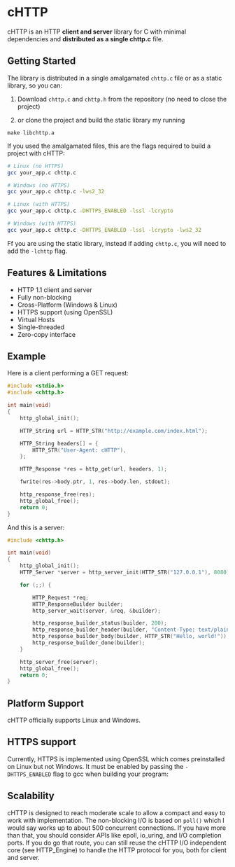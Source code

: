 # cHTTP
cHTTP is an HTTP **client and server** library for C with minimal dependencies and **distributed as a single chttp.c** file.

## Getting Started

The library is distributed in a single amalgamated `chttp.c` file or as a static library, so you can:

1) Download `chttp.c` and `chttp.h` from the repository (no need to close the project)

2) or clone the project and build the static library my running

```
make libchttp.a
```

If you used the amalgamated files, this are the flags required to build a project with cHTTP:

```bash
# Linux (no HTTPS)
gcc your_app.c chttp.c

# Windows (no HTTPS)
gcc your_app.c chttp.c -lws2_32

# Linux (with HTTPS)
gcc your_app.c chttp.c -DHTTPS_ENABLED -lssl -lcrypto

# Windows (with HTTPS)
gcc your_app.c chttp.c -DHTTPS_ENABLED -lssl -lcrypto -lws2_32
```

Ff you are using the static library, instead if adding `chttp.c`, you will need to add the `-lchttp` flag.

## Features & Limitations

* HTTP 1.1 client and server
* Fully non-blocking
* Cross-Platform (Windows & Linux)
* HTTPS support (using OpenSSL)
* Virtual Hosts
* Single-threaded
* Zero-copy interface

## Example

Here is a client performing a GET request:
```c
#include <stdio.h>
#include <chttp.h>

int main(void)
{
    http_global_init();

    HTTP_String url = HTTP_STR("http://example.com/index.html");

    HTTP_String headers[] = {
        HTTP_STR("User-Agent: cHTTP"),
    };

    HTTP_Response *res = http_get(url, headers, 1);

    fwrite(res->body.ptr, 1, res->body.len, stdout);

    http_response_free(res);
    http_global_free();
    return 0;
}
```

And this is a server:
```c
#include <chttp.h>

int main(void)
{
    http_global_init();
    HTTP_Server *server = http_server_init(HTTP_STR("127.0.0.1"), 8080);

    for (;;) {

        HTTP_Request *req;
        HTTP_ResponseBuilder builder;
        http_server_wait(server, &req, &builder);

        http_response_builder_status(builder, 200);
        http_response_builder_header(builder, "Content-Type: text/plain");
        http_response_builder_body(builder, HTTP_STR("Hello, world!"));
        http_response_builder_done(builder);
    }

    http_server_free(server);
    http_global_free();
    return 0;
}
```

## Platform Support
cHTTP officially supports Linux and Windows.

## HTTPS support
Currently, HTTPS is implemented using OpenSSL which comes preinstalled on Linux but not Windows. It must be enabled by passing the `-DHTTPS_ENABLED` flag to gcc when building your program:

## Scalability
cHTTP is designed to reach moderate scale to allow a compact and easy to work with implementation. The non-blocking I/O is based on `poll()` which I would say works up to about 500 concurrent connections. If you have more than that, you should consider APIs like epoll, io_uring,
and I/O completion ports. If you do go that route, you can still reuse the cHTTP I/O independent core (see HTTP_Engine) to handle the HTTP protocol for you, both for client and server.
